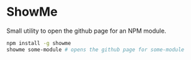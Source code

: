 # ShowMe

Small utility to open the github page for an NPM module.

``` bash
npm install -g showme
showme some-module # opens the github page for some-module
```